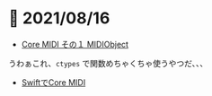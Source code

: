 # 📝 2021/08/16

- [Core MIDI その１ MIDIObject](https://objective-audio.jp/2008/06/07/core-midi-midiobject/)

うわぁこれ、`ctypes` で関数めちゃくちゃ使うやつだ、、、

- [SwiftでCore MIDI](https://qiita.com/yohki/items/cb8820026730c7729a2e)
